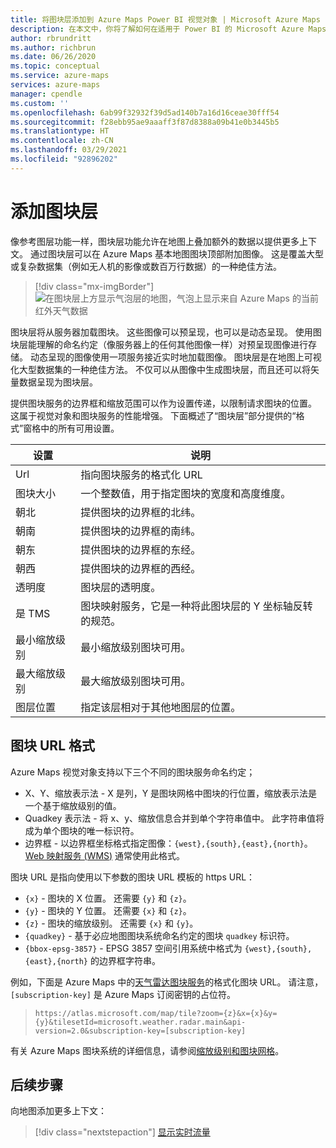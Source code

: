 ```yaml
---
title: 将图块层添加到 Azure Maps Power BI 视觉对象 | Microsoft Azure Maps
description: 在本文中，你将了解如何在适用于 Power BI 的 Microsoft Azure Maps 视觉对象中使用图块层。
author: rbrundritt
ms.author: richbrun
ms.date: 06/26/2020
ms.topic: conceptual
ms.service: azure-maps
services: azure-maps
manager: cpendle
ms.custom: ''
ms.openlocfilehash: 6ab99f32932f39d5ad140b7a16d16ceae30fff54
ms.sourcegitcommit: f28ebb95ae9aaaff3f87d8388a09b41e0b3445b5
ms.translationtype: HT
ms.contentlocale: zh-CN
ms.lasthandoff: 03/29/2021
ms.locfileid: "92896202"
---
```

# <a name="add-a-tile-layer"></a>添加图块层

像参考图层功能一样，图块层功能允许在地图上叠加额外的数据以提供更多上下文。 通过图块层可以在 Azure Maps 基本地图图块顶部附加图像。 这是覆盖大型或复杂数据集（例如无人机的影像或数百万行数据）的一种绝佳方法。

> [!div class="mx-imgBorder"]
> ![在图块层上方显示气泡层的地图，气泡上显示来自 Azure Maps 的当前红外天气数据](media/power-bi-visual/radar-tile-layer-with-bubbles.png)

图块层将从服务器加载图块。 这些图像可以预呈现，也可以是动态呈现。 使用图块层能理解的命名约定（像服务器上的任何其他图像一样）对预呈现图像进行存储。 动态呈现的图像使用一项服务接近实时地加载图像。 图块层是在地图上可视化大型数据集的一种绝佳方法。 不仅可以从图像中生成图块层，而且还可以将矢量数据呈现为图块层。

提供图块服务的边界框和缩放范围可以作为设置传递，以限制请求图块的位置。 这属于视觉对象和图块服务的性能增强。 下面概述了“图块层”部分提供的“格式”窗格中的所有可用设置。 

| 设置        | 说明   |
|----------------|---------------|
| Url            | 指向图块服务的格式化 URL  |
| 图块大小      | 一个整数值，用于指定图块的宽度和高度维度。   |
| 朝北    | 提供图块的边界框的北纬。 |
| 朝南    | 提供图块的边界框的南纬。 |
| 朝东     | 提供图块的边界框的东经。  |
| 朝西     | 提供图块的边界框的西经。   |
| 透明度   | 图块层的透明度。   |
| 是 TMS         | 图块映射服务，它是一种将此图块层的 Y 坐标轴反转的规范。 |
| 最小缩放级别       | 最小缩放级别图块可用。 |
| 最大缩放级别       | 最大缩放级别图块可用。  |
| 图层位置 | 指定该层相对于其他地图层的位置。 |

## <a name="tile-url-formatting"></a>图块 URL 格式

Azure Maps 视觉对象支持以下三个不同的图块服务命名约定；

-   X、Y、缩放表示法 - X 是列，Y 是图块网格中图块的行位置，缩放表示法是一个基于缩放级别的值。
-   Quadkey 表示法 - 将 x、y、缩放信息合并到单个字符串值中。 此字符串值将成为单个图块的唯一标识符。
-   边界框 - 以边界框坐标格式指定图像：`{west},{south},{east},{north}`。 [Web 映射服务 (WMS)](https://www.opengeospatial.org/standards/wms) 通常使用此格式。

图块 URL 是指向使用以下参数的图块 URL 模板的 https URL：

-   `{x}` - 图块的 X 位置。 还需要 `{y}` 和 `{z}`。
-   `{y}` - 图块的 Y 位置。 还需要 `{x}` 和 `{z}`。
-   `{z}` - 图块的缩放级别。 还需要 `{x}` 和 `{y}`。
-   `{quadkey}` - 基于必应地图图块系统命名约定的图块 `quadkey` 标识符。
-   `{bbox-epsg-3857}` - EPSG 3857 空间引用系统中格式为 `{west},{south},{east},{north}` 的边界框字符串。

例如，下面是 Azure Maps 中的[天气雷达图块服务](/rest/api/maps/renderv2/getmaptilepreview)的格式化图块 URL。 请注意，`[subscription-key]` 是 Azure Maps 订阅密钥的占位符。

> `https://atlas.microsoft.com/map/tile?zoom={z}&x={x}&y={y}&tilesetId=microsoft.weather.radar.main&api-version=2.0&subscription-key=[subscription-key]`

有关 Azure Maps 图块系统的详细信息，请参阅[缩放级别和图块网格](zoom-levels-and-tile-grid.md)。

## <a name="next-steps"></a>后续步骤

向地图添加更多上下文：

> [!div class="nextstepaction"]
> [显示实时流量](power-bi-visual-show-real-time-traffic.md)